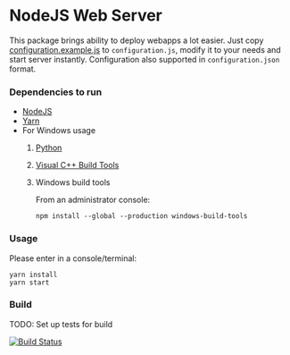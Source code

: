 # NodeJS Web Server

This package brings ability to deploy webapps a lot easier. Just copy [configuration.example.js](configuration.example.js) to `configuration.js`, modify it to your needs and start server instantly. Configuration also supported in `configuration.json` format.

### Dependencies to run
* [NodeJS](https://nodejs.org/en/)
* [Yarn](https://yarnpkg.com/en/)
* For Windows usage
    1. [Python](https://www.python.org/)
    1. [Visual C++ Build Tools](https://www.visualstudio.com/downloads/#build-tools-for-visual-studio-2017)
    1. Windows build tools
     
        From an administrator console:

        ```npm install --global --production windows-build-tools```


### Usage

Please enter in a console/terminal:
    
    yarn install
    yarn start


### Build

TODO: Set up tests for build

[![Build Status](https://travis-ci.com/Koeroesi86/node-webserver.svg?branch=master)](https://travis-ci.com/Koeroesi86/node-webserver)
